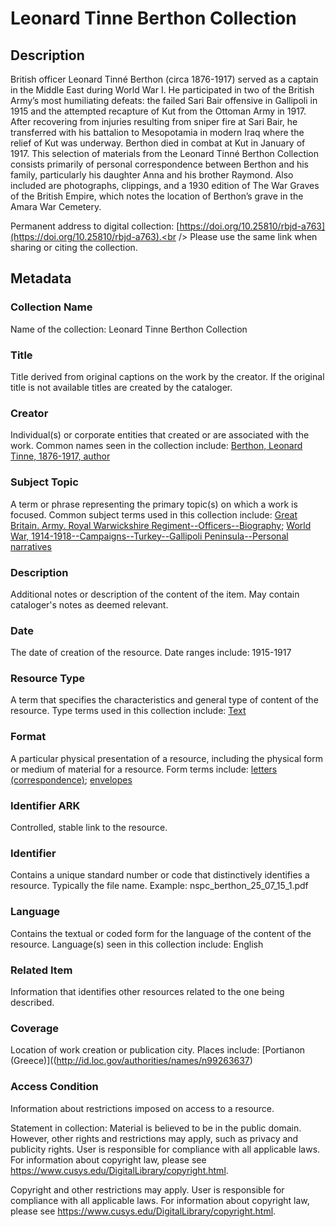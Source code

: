 # Leonard Tinne Berthon Collection
## Description
British officer Leonard Tinné Berthon (circa 1876-1917) served as a captain in the Middle East during World War I. He participated in two of the British Army’s most humiliating defeats: the failed Sari Bair offensive in Gallipoli in 1915 and the attempted recapture of Kut from the Ottoman Army in 1917. After recovering from injuries resulting from sniper fire at Sari Bair, he transferred with his battalion to Mesopotamia in modern Iraq where the relief of Kut was underway. Berthon died in combat at Kut in January of 1917. This selection of materials from the Leonard Tinné Berthon Collection consists primarily of personal correspondence between Berthon and his family, particularly his daughter Anna and his brother Raymond. Also included are photographs, clippings, and a 1930 edition of The War Graves of the British Empire, which notes the location of Berthon’s grave in the Amara War Cemetery.

Permanent address to digital collection: [https://doi.org/10.25810/rbjd-a763](https://doi.org/10.25810/rbjd-a763).<br /> 
Please use the same link when sharing or citing the collection.
## Metadata
### Collection Name
Name of the collection: Leonard Tinne Berthon Collection 

### Title
Title derived from original captions on the work by the creator. If the original title is not available titles are created by the cataloger.

### Creator
Individual(s) or corporate entities that created or are associated with the work. Common names seen in the collection include: [Berthon, Leonard Tinne, 1876-1917, author](http://id.loc.gov/authorities/names/no2016120167)

### Subject Topic
A term or phrase representing the primary topic(s) on which a work is focused. Common subject terms used in this collection include: [Great Britain. Army. Royal Warwickshire Regiment--Officers--Biography](http://id.loc.gov/authorities/names/n97031271); [World War, 1914-1918--Campaigns--Turkey--Gallipoli Peninsula--Personal narratives](http://id.loc.gov/authorities/subjects/sh85148256)

### Description
Additional notes or description of the content of the item. May contain cataloger's notes as deemed relevant.

### Date
The date of creation of the resource. Date ranges include: 1915-1917

### Resource Type
A term that specifies the characteristics and general type of content of the resource. Type terms used in this collection include: [Text](http://purl.org/dc/dcmitype/Text)

### Format
A particular physical presentation of a resource, including the physical form or medium of material for a resource. Form terms include: [letters (correspondence)](http://vocab.getty.edu/aat/300026879); [envelopes](http://vocab.getty.edu/aat/300197601)

### Identifier ARK
Controlled, stable link to the resource.

### Identifier
Contains a unique standard number or code that distinctively identifies a resource. Typically the file name. Example: nspc_berthon_25_07_15_1.pdf

### Language
Contains the textual or coded form for the language of the content of the resource. Language(s) seen in this collection include: English

### Related Item
Information that identifies other resources related to the one being described.

### Coverage
Location of work creation or publication city. Places include: [Portianon (Greece)]((http://id.loc.gov/authorities/names/n99263637)

### Access Condition
Information about restrictions imposed on access to a resource.

Statement in collection: Material is believed to be in the public domain. However, other rights and restrictions may apply, such as privacy and publicity rights. User is responsible for compliance with all applicable laws. For information about copyright law, please see https://www.cusys.edu/DigitalLibrary/copyright.html.

Copyright and other restrictions may apply. User is responsible for compliance with all applicable laws. For information about copyright law, please see https://www.cusys.edu/DigitalLibrary/copyright.html.
